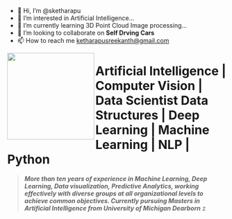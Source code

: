 - 👋 Hi, I’m @sketharapu
- 👀 I’m interested in Artificial Intelligence...
- 🌱 I’m currently learning 3D Point Cloud Image processing...
- 💞️ I’m looking to collaborate on **Self Drving Cars**
- 📫 How to reach me ketharapusreekanth@gmail.com

<!---
sketharapu/sketharapu is a ✨ special ✨ repository because its `README.md` (this file) appears on your GitHub profile.
You can click the Preview link to take a look at your changes.
--->

<img align="left" width="200" src="https://myoctocat.com/assets/images/base-octocat.svg" />

# Artificial Intelligence | Computer Vision | Data Scientist Data Structures | Deep Learning | Machine Learning | NLP | Python

> ***More than ten years of experience in Machine Learning, Deep Learning, Data visualization, 
Predictive Analytics, working effectively with diverse groups at all organizational 
levels to achieve common objectives. Currently pursuing Masters in Artificial Intelligence from University of Michigan Dearborn***
z

